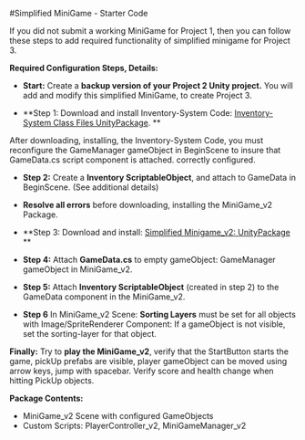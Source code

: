 #Simplified MiniGame - Starter Code 

 If you did not submit a working MiniGame for Project 1, then you can follow these steps to add required functionality of simplified minigame for Project 3.   

**Required Configuration Steps, Details:**

- **Start:** Create a **backup version of your Project 2 Unity project.**  You will add and modify this simplified MiniGame, to create Project 3. 

- **Step 1: Download and install Inventory-System Code: [Inventory-System Class Files UnityPackage](https://utdallas.box.com/v/InventorySystem-Code). **

After downloading, installing, the Inventory-System Code, you must reconfigure the GameManager gameObject in BeginScene to insure that GameData.cs script component is attached. correctly configured.  

- **Step 2:** Create a **Inventory ScriptableObject**, and attach to GameData in BeginScene. (See additional details)

- **Resolve all errors** before downloading, installing the MiniGame_v2 Package.

- **Step 3:  Download and install: [Simplified Minigame_v2: UnityPackage](https://utdallas.box.com/v/miniGame-v2-Proj3-startAsset) **

- **Step 4:** Attach **GameData.cs** to empty gameObject: GameManager gameObject in MiniGame_v2.   

- **Step 5:** Attach **Inventory ScriptableObject** (created in step 2) to the GameData component in the MiniGame_v2.

- **Step 6**  In MiniGame_v2 Scene:  **Sorting Layers** must be set for all objects with Image/SpriteRenderer Component:  If a gameObject is not visible, set the sorting-layer for that object. 

**Finally:** Try to **play the MiniGame_v2**, verify that the StartButton starts the game, pickUp prefabs are visible, player gameObject can be moved using arrow keys, jump with spacebar.  Verify score and health change when hitting PickUp objects. 

**Package Contents:** 

 - MiniGame_v2 Scene with configured GameObjects 
 - Custom Scripts:  PlayerController_v2, MiniGameManager_v2
 


